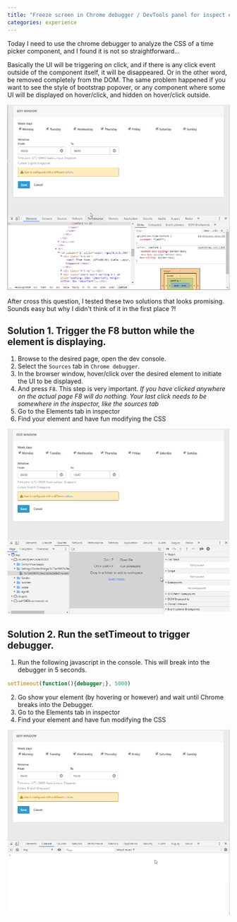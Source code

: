 ```yaml
---
title: "Freeze screen in Chrome debugger / DevTools panel for inspect element that will be disappear on hover/click"
categories: experience
---
```


Today I need to use the chrome debugger to analyze the CSS of a time picker component, and I found it is not so straightforward...

Basically the UI will be triggering on click, and if there is any click event outside of the component itself, it will be disappeared. Or in the other word, be removed completely from the DOM. The same problem happened if you want to see the style of bootstrap popover, or any component where some UI will be displayed on hover/click, and hidden on hover/click outside.

![StackOverFlow](https://github.com/trungk18/trungk18.github.io/raw/master/img/blog/freeze-screen-debugger-chrome-1.gif)

After cross this question, I tested these two solutions that looks promising. Sounds easy but why I didn't think of it in the first place ?!

## Solution 1. Trigger the F8 button while the element is displaying.

1. Browse to the desired page, open the dev console.
2. Select the `Sources` tab in `Chrome debugger`.
3. In the browser window, hover/click over the desired element to initiate the UI to be displayed.
4. And press `F8`. This step is very important. *If you have clicked anywhere on the actual page F8 will do nothing. Your last click needs to be somewhere in the inspector, like the sources tab*
5. Go to the Elements tab in inspector
6. Find your element and have fun modifying the CSS

![Solution 1](https://github.com/trungk18/trungk18.github.io/raw/master/img/blog/freeze-screen-debugger-chrome-solution-1.gif)


## Solution 2. Run the setTimeout to trigger debugger.

1. Run the following javascript in the console. This will break into the debugger in 5 seconds.

```javascript
setTimeout(function(){debugger;}, 5000)
```

2. Go show your element (by hovering or however) and wait until Chrome breaks into the Debugger.
3. Go to the Elements tab in inspector
4. Find your element and have fun modifying the CSS

![Solution 2](https://github.com/trungk18/trungk18.github.io/raw/master/img/blog/freeze-screen-debugger-chrome-solution-2.gif)
